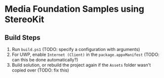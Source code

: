 # Media Foundation Samples using StereoKit
## Build Steps
1. Run `build.ps1` (TODO: specify a configuration with arguments)
2. For UWP, enable `Internet (Client)` in the `package.appxManifest` (TODO: can this be done automatically?)
3. Build solution, or rebuild the project again if the `Assets` folder wasn't copied over (TODO: fix this)
